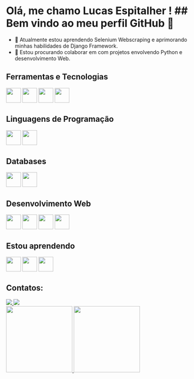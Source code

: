 # Olá, me chamo Lucas Espitalher ! ## Bem vindo ao meu perfil GitHub 👋

<!-- - 🔭 Atualmente estou trabalhando em ... -->
- 🌱 Atualmente estou aprendendo Selenium Webscraping e aprimorando minhas habilidades de Django Framework.
- 👯 Estou procurando colaborar em com projetos envolvendo Python e desenvolvimento Web.
<!-- - 🤔 Estou procurando ajuda com ... -->
<!-- - 💬 Pergunte-me sobre ... -->
<!-- - 📫 Como entrar em contato comigo: ... -->
<!-- - 😄 Pronomes: ... -->
<!-- - ⚡ Curiosidade: ... -->

## Ferramentas e Tecnologias
<img src="https://cdn.jsdelivr.net/gh/devicons/devicon/icons/linux/linux-original.svg" width="40" height="40"/>
<img src="https://cdn.jsdelivr.net/gh/devicons/devicon/icons/git/git-original.svg" width="40" height="40"/>
<img src="https://cdn.jsdelivr.net/gh/devicons/devicon/icons/docker/docker-original.svg" width="40" height="40"/>
<img src="https://cdn.jsdelivr.net/gh/devicons/devicon/icons/arduino/arduino-original-wordmark.svg" width="40" height="40"/>

## Linguagens de Programação
<img src="https://cdn.jsdelivr.net/gh/devicons/devicon/icons/c/c-original.svg" width="40" height="40"/>
<img src="https://cdn.jsdelivr.net/gh/devicons/devicon/icons/python/python-original.svg" width="40" height="40"/>

## Databases
<img src="https://cdn.jsdelivr.net/gh/devicons/devicon/icons/mysql/mysql-original-wordmark.svg" width="40" height="40"/>
<img src="https://cdn.jsdelivr.net/gh/devicons/devicon/icons/postgresql/postgresql-original-wordmark.svg" width="40" height="40"/>

## Desenvolvimento Web
<img src="https://cdn.jsdelivr.net/gh/devicons/devicon/icons/html5/html5-original-wordmark.svg" width="40" height="40"/>
<img src="https://cdn.jsdelivr.net/gh/devicons/devicon/icons/css3/css3-original-wordmark.svg" width="40" height="40"/>
<img src="https://cdn.jsdelivr.net/gh/devicons/devicon/icons/django/django-plain.svg" width="40" height="40"/>
<img src="https://cdn.jsdelivr.net/gh/devicons/devicon/icons/flask/flask-original-wordmark.svg" width="40" height="40"/>
     
## Estou aprendendo
<img src="https://cdn.jsdelivr.net/gh/devicons/devicon/icons/linux/linux-original.svg" width="40" height="40"/>
<img src="https://cdn.jsdelivr.net/gh/devicons/devicon/icons/selenium/selenium-original.svg" width="40" height="40"/>
<img src="https://cdn.jsdelivr.net/gh/devicons/devicon/icons/javascript/javascript-original.svg" width="40" height="40"/>
          
          
## Contatos:
<div>
  <a href = "mailto:contato@lucasespitalher">
    <img src="https://img.shields.io/badge/Gmail-D14836?style=for-the-badge&logo=gmail&logoColor=white" target="_blank">
  </a>
  <a href="https://www.linkedin.com/in/lucas-espitalher-768b94174" target="_blank">
    <img src="https://img.shields.io/badge/-LinkedIn-%230077B5?style=for-the-badge&logo=linkedin&logoColor=white" target="_blank">
  </a>
</div>

<div>
  <a href="https://github.com/lucasespitalher"><img height="180em" src="https://github-readme-stats.vercel.app/api/top-langs/?username=lucasespitalher&layout=compact&langs_count=7&theme=dracula"/>
    <img height="180em" src="https://github-readme-stats.vercel.app/api?username=lucasespitalher&show_icons=true&theme=dracula&include_all_commits=true&count_private=true"/>
</div>

<!-- ![Snake animation](https://github.com/lucasespitalher/lucasespitalher/blob/output/github-contribution-grid-snake.svg) -->

<!-- **lucasespitalher/lucasespitalher** is a ✨ _special_ ✨ repository because its `README.md` (this file) appears on your GitHub profile. -->
